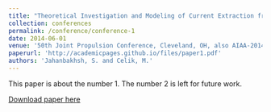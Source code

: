```yaml
---
title: "Theoretical Investigation and Modeling of Current Extraction from a Radio-Frequency Cathode"
collection: conferences
permalink: /conference/conference-1
date: 2014-06-01
venue: '50th Joint Propulsion Conference, Cleveland, OH, also AIAA-2014-3402'
paperurl: 'http://academicpages.github.io/files/paper1.pdf'
authors: 'Jahanbakhsh, S. and Celik, M.'
---
```

This paper is about the number 1. The number 2 is left for future work.

[Download paper here](http://academicpages.github.io/files/paper1.pdf)